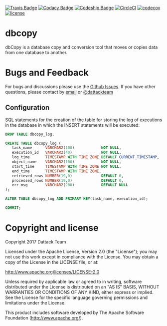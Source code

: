 [![Travis Badge](https://secure.travis-ci.org/dattack/dbcopy.svg?branch=master)](https://travis-ci.org/dattack/dbcopy/builds)
[![Codacy Badge](https://api.codacy.com/project/badge/Grade/ebbfe656384f4f1993ec46fffd1d8aa3)](https://www.codacy.com/app/dattack/dbping)
[![Codeship Badge](https://codeship.com/projects/f73609f0-6fe2-0134-dcfd-3acc74581569/status?branch=master)](https://app.codeship.com/projects/178133)
[![CircleCI](https://circleci.com/gh/dattack/dbcopy.svg?style=svg)](https://circleci.com/gh/dattack/dbcopy)
[![codecov](https://codecov.io/gh/dattack/dbcopy/branch/master/graph/badge.svg)](https://codecov.io/gh/dattack/dbcopy)
[![license](https://img.shields.io/:license-Apache-blue.svg?style=plastic-square)](LICENSE.md)

dbcopy
=======

dbCopy is a database copy and conversion tool that moves or copies data from one database
to another.

Bugs and Feedback
=========
For bugs and discussions please use the [Github Issues](https://github.com/dattack/dbcopy/issues).
If you have other questions, please contact by [email](mailto:dev@dattack.com) or
[@dattackteam](https://twitter.com/dattackteam) 

## Configuration

SQL statements for the creation of the table for storing the log of executions in the database in which the 
INSERT statements will be executed:

```sql
DROP TABLE dbcopy_log;

CREATE TABLE dbcopy_log (
   task_name      VARCHAR2(100)            NOT NULL,
   execution_id   VARCHAR2(40)             NOT NULL,
   log_time       TIMESTAMP WITH TIME ZONE DEFAULT CURRENT_TIMESTAMP,
   object_name    VARCHAR2(100)            NOT NULL,
   start_time     TIMESTAMP WITH TIME ZONE NOT NULL,  
   end_time       TIMESTAMP WITH TIME ZONE,
   retrieved_rows NUMBER(19,0)             DEFAULT 0,
   processed_rows NUMBER(19,0)             DEFAULT 0,
   err_msg        VARCHAR2(200)            DEFAULT NULL
);

ALTER TABLE dbcopy_log ADD PRIMARY KEY(task_name, execution_id);

COMMIT;
```
Copyright and license
=========

Copyright 2017 Dattack Team

Licensed under the Apache License, Version 2.0 (the "License"); you may not use this work 
except in compliance with the License. You may obtain a copy of the License in the LICENSE
file, or at:

http://www.apache.org/licenses/LICENSE-2.0

Unless required by applicable law or agreed to in writing, software distributed under the
License is distributed on an "AS IS" BASIS, WITHOUT WARRANTIES OR CONDITIONS OF ANY KIND,
either express or implied. See the License for the specific language governing permissions
and limitations under the License.

This product includes software developed by The Apache Software Foundation (http://www.apache.org/).

